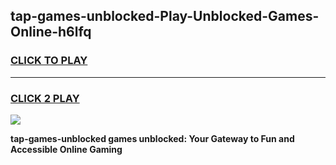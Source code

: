 
## tap-games-unblocked-Play-Unblocked-Games-Online-h6lfq
<h3>
<a href="https://premium76.site?title=tap-games-unblocked&ref=25A">CLICK TO PLAY</a></h3>
<hr>

<h3>
<a href="https://premium76.site?title=tap-games-unblocked&ref=25A">CLICK 2 PLAY</a>
  
</h3>

<a href="https://premium76.site?title=tap-games-unblocked&ref=25A"><img src="https://clearcache.store/games.png"></a>


**tap-games-unblocked games unblocked: Your Gateway to Fun and Accessible Online Gaming**
